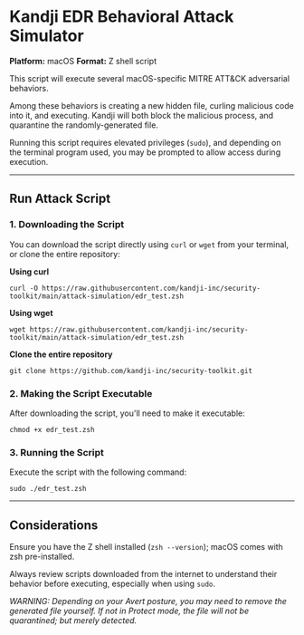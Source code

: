 # Kandji EDR Behavioral Attack Simulator
**Platform:** macOS
**Format:** Z shell script

This script will execute several macOS-specific MITRE ATT&CK adversarial behaviors.

Among these behaviors is creating a new hidden file, curling malicious code into it, and executing. Kandji will both block the malicious process, and quarantine the randomly-generated file.
 
Running this script requires elevated privileges (`sudo`), and depending on the terminal program used, you may be prompted to allow access during execution.

---
## Run Attack Script
### 1. Downloading the Script

You can download the script directly using `curl` or `wget` from your terminal, or clone the entire repository:

**Using curl**

```shell
curl -O https://raw.githubusercontent.com/kandji-inc/security-toolkit/main/attack-simulation/edr_test.zsh
```

**Using wget**

```shell
wget https://raw.githubusercontent.com/kandji-inc/security-toolkit/main/attack-simulation/edr_test.zsh
```

**Clone the entire repository**

```shell
git clone https://github.com/kandji-inc/security-toolkit.git
```

### 2. Making the Script Executable

After downloading the script, you'll need to make it executable:

```shell
chmod +x edr_test.zsh
```

### 3. Running the Script

Execute the script with the following command:

```shell
sudo ./edr_test.zsh
```

---
## Considerations

Ensure you have the Z shell installed (`zsh --version`); macOS comes with zsh pre-installed.

Always review scripts downloaded from the internet to understand their behavior before executing, especially when using `sudo`.

*WARNING: Depending on your Avert posture, you may need to remove the generated file yourself. If not in Protect mode, the file will not be quarantined; but merely detected.*
